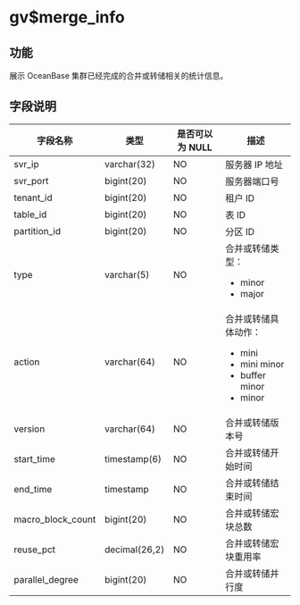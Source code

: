 gv$merge_info 
==================================



功能 
-----------

展示 OceanBase 集群已经完成的合并或转储相关的统计信息。

字段说明 
-------------



|     **字段名称**      |    **类型**     | **是否可以为 NULL** |                                                                                                               **描述**                                                                                                                |
|-------------------|---------------|----------------|-------------------------------------------------------------------------------------------------------------------------------------------------------------------------------------------------------------------------------------|
| svr_ip            | varchar(32)   | NO             | 服务器 IP 地址                                                                                                                                                                                                                           |
| svr_port          | bigint(20)    | NO             | 服务器端口号                                                                                                                                                                                                                              |
| tenant_id         | bigint(20)    | NO             | 租户 ID                                                                                                                                                                                                                               |
| table_id          | bigint(20)    | NO             | 表 ID                                                                                                                                                                                                                                |
| partition_id      | bigint(20)    | NO             | 分区 ID                                                                                                                                                                                                                               |
| type              | varchar(5)    | NO             | 合并或转储类型： <ul><li>minor</li><li>major</li></ul>                                                                                                         |
| action            | varchar(64)   | NO             | 合并或转储具体动作：  <ul><li>mini</li><li>mini minor</li><li>buffer minor</li><li>minor</li></ul>    |
| version           | varchar(64)   | NO             | 合并或转储版本号                                                                                                                                                                                                                            |
| start_time        | timestamp(6)  | NO             | 合并或转储开始时间                                                                                                                                                                                                                           |
| end_time          | timestamp     | NO             | 合并或转储结束时间                                                                                                                                                                                                                           |
| macro_block_count | bigint(20)    | NO             | 合并或转储宏块总数                                                                                                                                                                                                                           |
| reuse_pct         | decimal(26,2) | NO             | 合并或转储宏块重用率                                                                                                                                                                                                                          |
| parallel_degree   | bigint(20)    | NO             | 合并或转储并行度                                                                                                                                                                                                                            |



